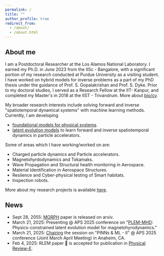 ```yaml
---
permalink: /
title: ""
author_profile: true
redirect_from: 
  - /about/
  - /about.html
---
```

## About me
I am a Postdoctoral Researcher at the Los Alamos National Laboratory. I earned my Ph.D. in June 2023 from the IISc - Bangalore, with a significant portion of my research conducted at Purdue University as a visiting student. I have worked on hybrid models for inverse problems as a part of my PhD thesis under the guidance of Prof. S. Gopalakrishan and Prof. S. Dyke. Prior to my doctoral studies, I served as a Research Fellow at the IIT- Kanpur, and completed my Master's in 2018 at the IIST - Trivandrum. More about [bio/cv](https://mahindrautela.github.io/bio/).

My broader research interests include solving forward and inverse "spatiotemporal dynamical systems" with machine learning methods. Currently, I am developing
- [foundational models for physical systems](https://www.arxiv.org/abs/2509.21670).
- [latent evolution models](https://journals.aps.org/pre/abstract/10.1103/PhysRevE.111.025307) to learn forward and inverse spatiotemporal dynamics in particle accelerators.

Some of areas which I have working/worked on are:
- Charged particle dynamics and Particle accelerators.
- Magnetohyrdodynamics and Tokamaks. 
- Wave Propagation and Structural health monitoring in Aerospace.
- Material Identification in Aerospace Structures.
- Resilence and Cyber-physical testing of Smart habitats.
- Inspection robots.

More about my research projects is available [here](https://mahindrautela.github.io/research/).

## News
* Sept 28, 2055: [MORPH](https://www.arxiv.org/abs/2509.21670) paper is released on arxiv.
* March 21, 2025: Presenting @ APS 2025 conference on "[PLEM-MHD](https://summit.aps.org/events/MAR-W37/2): Physics-constrained latent evolution model for magnetohyrodynamics."
* March 21, 2025: [Chairing](https://summit.aps.org/events/MAR-W37/2) the session on "PINNs & ML - II" @ APS 2025 conference (Joint March April Meeting) in Anaheim, CA.
* Feb 4, 2025: RLEM paper 📄 is accepted for publication in [Physical Review-E](https://journals.aps.org/pre/abstract/10.1103/PhysRevE.111.025307).
